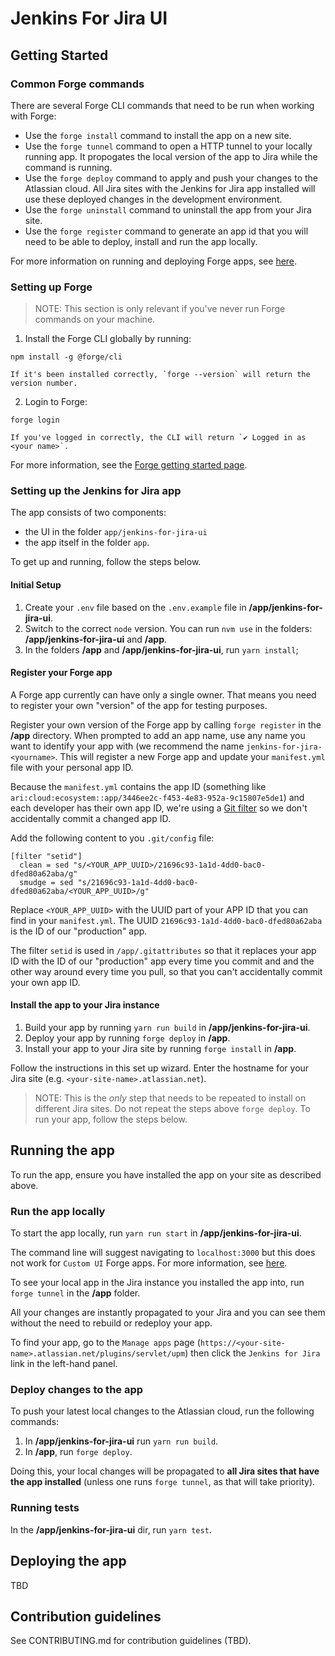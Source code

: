 # Jenkins For Jira UI

## Getting Started

### Common Forge commands
There are several Forge CLI commands that need to be run when working with Forge:

- Use the `forge install` command to install the app on a new site.
- Use the `forge tunnel` command to open a HTTP tunnel to your locally running app. It propogates the local version of the app to Jira while the command is running.
- Use the `forge deploy` command to apply and push your changes to the Atlassian cloud. All Jira sites with the Jenkins for Jira app installed will use these deployed changes in the development environment.
- Use the `forge uninstall` command to uninstall the app from your Jira site.
- Use the `forge register` command to generate an app id that you will need to be able to deploy, install and run the app locally.

For more information on running and deploying Forge apps, see [here](https://developer.atlassian.com/platform/forge/build-a-hello-world-app-in-jira/#deploy-app-changes).

### Setting up Forge

> NOTE: This section is only relevant if you've never run Forge commands on your machine.

1. Install the Forge CLI globally by running:
```
npm install -g @forge/cli
```

    If it's been installed correctly, `forge --version` will return the version number.

2. Login to Forge:
```
forge login
```

    If you've logged in correctly, the CLI will return `✔ Logged in as <your name>`.

For more information, see the [Forge getting started page](https://developer.atlassian.com/platform/forge/getting-started/).

### Setting up the Jenkins for Jira app

The app consists of two components:

* the UI in the folder `app/jenkins-for-jira-ui`
* the app itself in the folder `app`.

To get up and running, follow the steps below.

#### Initial Setup

1. Create your `.env` file based on the `.env.example` file in **/app/jenkins-for-jira-ui**.
2. Switch to the correct `node` version. You can run `nvm use` in the folders: **/app/jenkins-for-jira-ui** and **/app**.
3. In the folders **/app** and **/app/jenkins-for-jira-ui**, run `yarn install`;

#### Register your Forge app

A Forge app currently can have only a single owner. That means you need to register your own "version" of the app for testing purposes.

Register your own version of the Forge app by calling `forge register` in the **/app** directory. When prompted to add an app name, use any name you want to identify your app with (we recommend the name `jenkins-for-jira-<yourname>`. This will register a new Forge app and update your `manifest.yml` file with your personal app ID.

Because the `manifest.yml` contains the app ID (something like `ari:cloud:ecosystem::app/3446ee2c-f453-4e83-952a-9c15807e5de1`) and each developer has their own app ID, we're using a [Git filter](https://bignerdranch.com/blog/git-smudge-and-clean-filters-making-changes-so-you-dont-have-to/) so we don't accidentally commit a changed app ID.

Add the following content to you `.git/config` file:

```
[filter "setid"]
  clean = sed "s/<YOUR_APP_UUID>/21696c93-1a1d-4dd0-bac0-dfed80a62aba/g"
  smudge = sed "s/21696c93-1a1d-4dd0-bac0-dfed80a62aba/<YOUR_APP_UUID>/g"
```

Replace `<YOUR_APP_UUID>` with the UUID part of your APP ID that you can find in your `manifest.yml`. The UUID `21696c93-1a1d-4dd0-bac0-dfed80a62aba` is the ID of our "production" app.

The filter `setid` is used in `/app/.gitattributes` so that it replaces your app ID with the ID of our "production" app every time you commit and and the other way around every time you pull, so that you can't accidentally commit your own app ID.

#### Install the app to your Jira instance

1. Build your app by running `yarn run build` in **/app/jenkins-for-jira-ui**.
2. Deploy your app by running `forge deploy` in **/app**.
3. Install your app to your Jira site by running `forge install` in **/app**.

Follow the instructions in this set up wizard. Enter the hostname for your Jira site (e.g. `<your-site-name>.atlassian.net`).

> NOTE: This is the *only* step that needs to be repeated to install on different Jira sites. Do not repeat the steps above `forge deploy`. To run your app, follow the steps below.

## Running the app
To run the app, ensure you have installed the app on your site as described above.

### Run the app locally

To start the app locally, run `yarn run start` in **/app/jenkins-for-jira-ui**.

The command line will suggest navigating to `localhost:3000` but this does not work for `Custom UI` Forge apps. For more information, see [here](https://community.developer.atlassian.com/t/forge-tunneling-customui-with-ui-resolver-error-cannot-read-property-callbridge-of-undefined/47010/3).

To see your local app in the Jira instance you installed the app into, run `forge tunnel` in the **/app** folder.

All your changes are instantly propagated to your Jira and you can see them without the need to rebuild or redeploy your app.

To find your app, go to the `Manage apps` page (`https://<your-site-name>.atlassian.net/plugins/servlet/upm`) then click the `Jenkins for Jira` link in the left-hand panel.

### Deploy changes to the app

To push your latest local changes to the Atlassian cloud, run the following commands:

1. In **/app/jenkins-for-jira-ui** run `yarn run build`.
2. In **/app**, run `forge deploy`.

Doing this, your local changes will be propagated to **all Jira sites that have the app installed** (unless one runs `forge tunnel`, as that will take priority).

### Running tests

In the **/app/jenkins-for-jira-ui** dir, run `yarn test`.

## Deploying the app
TBD

## Contribution guidelines
See CONTRIBUTING.md for contribution guidelines (TBD).
